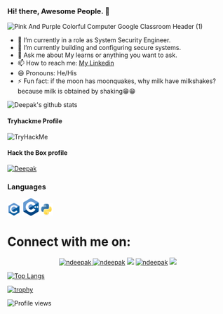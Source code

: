 ### Hi! there, Awesome People. 👋
![Pink And Purple Colorful Computer Google Classroom Header (1)](https://user-images.githubusercontent.com/79294472/208404562-43b9ce54-c0be-4c55-97f2-761bf4ec41c7.gif)
- 🔭 I’m currently in a role as System Security Engineer.
- 🌱 I’m currently building and configuring secure systems.
- 💬 Ask me about My learns or anything you want to ask.
- 📫 How to reach me: [My Linkedin](https://www.linkedin.com/in/nagarkotideepak9/)
- 😄 Pronouns: He/His
- ⚡ Fun fact: if the moon has moonquakes, why milk have milkshakes? because milk is obtained by shaking😁😁

![Deepak's github stats](https://github-readme-stats.vercel.app/api?username=ndeepak&show_icons=true&theme=nightowl)
#### Tryhackme Profile
<img src="https://tryhackme-badges.s3.amazonaws.com/obscurehustle.png" alt="TryHackMe">

#### Hack the Box profile

[ ![Deepak](https://www.hackthebox.eu/badge/image/274425)](https://www.hackthebox.eu/home/users/profile/274425)

### Languages

<p><a href="https://www.cprogramming.com/" target="_blank"><img src="https://raw.githubusercontent.com/devicons/devicon/master/icons/c/c-original.svg" alt="C" width="30" height="30"/></a> <a href="https://www.w3schools.com/cpp/" target="_blank"><img src="https://raw.githubusercontent.com/devicons/devicon/master/icons/cplusplus/cplusplus-original.svg" alt="C++" width="40" height="40"/></a><a href="https://www.python.org" target="_blank"><img src="https://raw.githubusercontent.com/devicons/devicon/master/icons/python/python-original.svg"alt="Python" width="30" height="30"/></a>

# Connect with me on:
<p align="center">
  <a href="https://in.linkedin.com/in/nagarkotideepak9" target="blank">
    <img src="https://img.shields.io/badge/LinkedIn-0077B5?style=for-the-badge&logo=linkedin&logoColor=white" alt="ndeepak"/>
  </a> 
  <a href="https://obscurehustle.medium.com" target="blank"><img src="https://img.shields.io/badge/Medium-12100E?style=for-the-badge&logo=medium&logoColor=white" alt="ndeepak" /></a> 
  <a href="https://twitter.com/ndeepak_" target="blank"><img src="https://img.shields.io/badge/Twitter-1DA1F2?style=for-the-badge&logo=twitter&logoColor=white" /></a> 
    <a href="https://dev.to/ndeepak" target="blank"><img src="https://img.shields.io/badge/dev.to-0A0A0A?style=for-the-badge&logo=dev.to&logoColor=white" alt="ndeepak" /></a>
    <a href="https://www.instagram.com/ndeepak_/"><img src="https://img.shields.io/badge/instagram-%23E4405F.svg?&style=for-the-badge&logo=instagram&logoColor=white" height=25></a>
</p>


[![Top Langs](https://github-readme-stats.vercel.app/api/top-langs/?username=ndeepak&layout=compact&hide=roff&theme=onedark)](https://github.com/ndeepak/)

[![trophy](https://github-profile-trophy.vercel.app/?username=ndeepak&theme=onedark)](https://github.com/ndeepak)

![Profile views](https://gpvc.arturio.dev/ndeepak)
